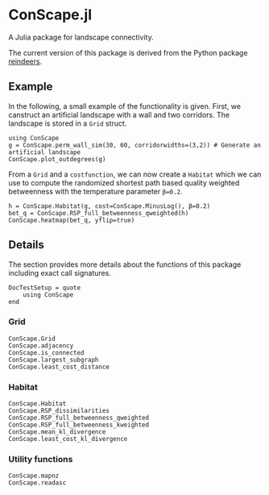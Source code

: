 # ConScape.jl

A Julia package for landscape connectivity.

The current version of this package is derived from the Python package [reindeers](https://bitbucket.org/rdevooght/reindeers.git).

## Example

In the following, a small example of the functionality is given. First, we canstruct an artificial landscape with a wall and two corridors. The landscape is stored in a `Grid` struct.

```@example 1
using ConScape
g = ConScape.perm_wall_sim(30, 60, corridorwidths=(3,2)) # Generate an artificial landscape
ConScape.plot_outdegrees(g)
```

From a `Grid` and a `costfunction`, we can now create a `Habitat` which we can use to compute the randomized shortest path based quality weighted betweenness with the temperature parameter `β=0.2`.

```@example 1
h = ConScape.Habitat(g, cost=ConScape.MinusLog(), β=0.2)
bet_q = ConScape.RSP_full_betweenness_qweighted(h)
ConScape.heatmap(bet_q, yflip=true)
```

## Details

The section provides more details about the functions of this package including exact call signatures.

```@meta
DocTestSetup = quote
    using ConScape
end
```

### Grid
```@docs
ConScape.Grid
ConScape.adjacency
ConScape.is_connected
ConScape.largest_subgraph
ConScape.least_cost_distance
```

### Habitat
```@docs
ConScape.Habitat
ConScape.RSP_dissimilarities
ConScape.RSP_full_betweenness_qweighted
ConScape.RSP_full_betweenness_kweighted
ConScape.mean_kl_divergence
ConScape.least_cost_kl_divergence
```

### Utility functions
```@docs
ConScape.mapnz
ConScape.readasc
```
